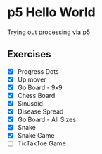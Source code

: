 # p5 Hello World

Trying out processing via p5

## Exercises

- [x] Progress Dots
- [x] Up mover
- [x] Go Board - 9x9
- [x] Chess Board
- [x] Sinusoid
- [x] Disease Spread
- [x] Go Board - All Sizes
- [x] Snake
- [x] Snake Game
- [ ] TicTakToe Game
